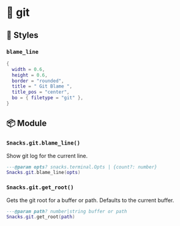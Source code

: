 # 🍿 git

<!-- docgen -->

## 🎨 Styles

### `blame_line`

```lua
{
  width = 0.6,
  height = 0.6,
  border = "rounded",
  title = " Git Blame ",
  title_pos = "center",
  bo = { filetype = "git" },
}
```

## 📦 Module

### `Snacks.git.blame_line()`

Show git log for the current line.

```lua
---@param opts? snacks.terminal.Opts | {count?: number}
Snacks.git.blame_line(opts)
```

### `Snacks.git.get_root()`

Gets the git root for a buffer or path.
Defaults to the current buffer.

```lua
---@param path? number|string buffer or path
Snacks.git.get_root(path)
```
